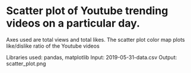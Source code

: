 # Scatter plot of Youtube trending videos on a particular day.

Axes used are total views and total likes. The scatter plot color map plots
like/dislike ratio of the Youtube videos


Libraries used: pandas, matplotlib
Input: 2019-05-31-data.csv
Output: scatter_plot.png
